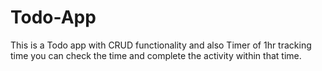 # Todo-App

This is a Todo app with CRUD functionality and also Timer of 1hr tracking time you can check the time and complete the activity within that time.
